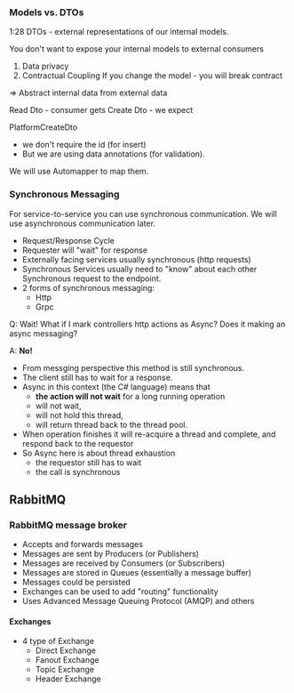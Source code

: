 ### Models vs. DTOs

1:28 DTOs - external representations of our internal models.

You don't want to expose your internal models to external consumers
1) Data privacy
2) Contractual Coupling 
    If you change the model - you will break contract

=> Abstract internal data from external data

Read Dto - consumer gets
Create Dto - we expect

PlatformCreateDto 
- we don't require the id (for insert) 
- But we are using data annotations (for validation).

We will use Automapper to map them.

### Synchronous Messaging
For service-to-service you can use synchronous communication.
We will use asynchronous communication later.

* Request/Response Cycle
* Requester will "wait" for response
* Externally facing services usually synchronous (http requests)
* Synchronous Services usually need to "know" about each other
    Synchronous request to the endpoint.
* 2 forms of synchronous messaging:
    * Http
    * Grpc

Q: Wait! What if I mark controllers http actions as Async?
Does it making an async messaging?

A: **No!**
* From messging perspective this method is still synchronous.
* The client still has to wait for a response.
* Async in this context (the C# language) means that
    - **the action will not wait** for a long running operation
    - will not wait, 
    - will not hold this thread, 
    - will return thread back to the thread pool.
* When operation finishes it will re-acquire a thread and complete,
    and respond back to the requestor
* So Async here is about thread exhaustion 
    - the requestor still has to wait
    - the call is synchronous

## RabbitMQ
### RabbitMQ message broker
* Accepts and forwards messages
* Messages are sent by Producers (or Publishers)
* Messages are received by Consumers (or Subscribers)
* Messages are stored in Queues (essentially a message buffer)
* Messages could be persisted
* Exchanges can be used to add "routing" functionality
* Uses Advanced Message Queuing Protocol (AMQP) and others
  
####  Exchanges
* 4 type of Exchange
  * Direct Exchange
  * Fanout Exchange
  * Topic Exchange
  * Header Exchange

